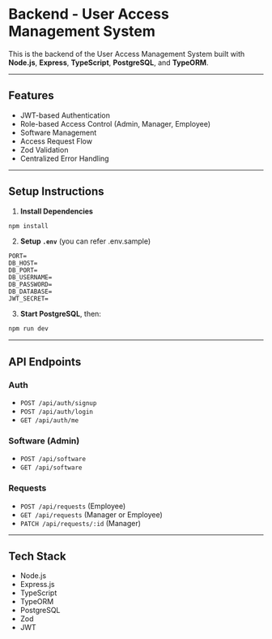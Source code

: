 # Backend - User Access Management System

This is the backend of the User Access Management System built with **Node.js**, **Express**, **TypeScript**, **PostgreSQL**, and **TypeORM**.

---

## Features

- JWT-based Authentication
- Role-based Access Control (Admin, Manager, Employee)
- Software Management
- Access Request Flow
- Zod Validation
- Centralized Error Handling

---

## Setup Instructions

1. **Install Dependencies**

```bash
npm install
```

2. **Setup `.env`** (you can refer .env.sample)

```
PORT=
DB_HOST=
DB_PORT=
DB_USERNAME=
DB_PASSWORD=
DB_DATABASE=
JWT_SECRET=
```

3. **Start PostgreSQL**, then:

```bash
npm run dev
```

---

## API Endpoints

### Auth

- `POST /api/auth/signup`
- `POST /api/auth/login`
- `GET /api/auth/me`

### Software (Admin)

- `POST /api/software`
- `GET /api/software`

### Requests

- `POST /api/requests` (Employee)
- `GET /api/requests` (Manager or Employee)
- `PATCH /api/requests/:id` (Manager)

---

## Tech Stack

- Node.js
- Express.js
- TypeScript
- TypeORM
- PostgreSQL
- Zod
- JWT
